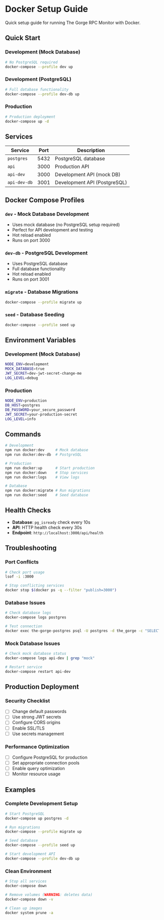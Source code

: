 # Docker Setup Guide

Quick setup guide for running The Gorge RPC Monitor with Docker.

## Quick Start

### Development (Mock Database)
```bash
# No PostgreSQL required
docker-compose --profile dev up
```

### Development (PostgreSQL)
```bash
# Full database functionality
docker-compose --profile dev-db up
```

### Production
```bash
# Production deployment
docker-compose up -d
```

## Services

| Service | Port | Description |
|---------|------|-------------|
| `postgres` | 5432 | PostgreSQL database |
| `api` | 3000 | Production API |
| `api-dev` | 3000 | Development API (mock DB) |
| `api-dev-db` | 3001 | Development API (PostgreSQL) |

## Docker Compose Profiles

### `dev` - Mock Database Development
- Uses mock database (no PostgreSQL setup required)
- Perfect for API development and testing
- Hot reload enabled
- Runs on port 3000

### `dev-db` - PostgreSQL Development
- Uses PostgreSQL database
- Full database functionality
- Hot reload enabled
- Runs on port 3001

### `migrate` - Database Migrations
```bash
docker-compose --profile migrate up
```

### `seed` - Database Seeding
```bash
docker-compose --profile seed up
```

## Environment Variables

### Development (Mock Database)
```bash
NODE_ENV=development
MOCK_DATABASE=true
JWT_SECRET=dev-jwt-secret-change-me
LOG_LEVEL=debug
```

### Production
```bash
NODE_ENV=production
DB_HOST=postgres
DB_PASSWORD=your_secure_password
JWT_SECRET=your-production-secret
LOG_LEVEL=info
```

## Commands

```bash
# Development
npm run docker:dev     # Mock database
npm run docker:dev-db  # PostgreSQL

# Production
npm run docker:up      # Start production
npm run docker:down    # Stop services
npm run docker:logs    # View logs

# Database
npm run docker:migrate # Run migrations
npm run docker:seed    # Seed database
```

## Health Checks

- **Database**: `pg_isready` check every 10s
- **API**: HTTP health check every 30s
- **Endpoint**: `http://localhost:3000/api/health`

## Troubleshooting

### Port Conflicts
```bash
# Check port usage
lsof -i :3000

# Stop conflicting services
docker stop $(docker ps -q --filter "publish=3000")
```

### Database Issues
```bash
# Check database logs
docker-compose logs postgres

# Test connection
docker exec the-gorge-postgres psql -U postgres -d the_gorge -c "SELECT version();"
```

### Mock Database Issues
```bash
# Check mock database status
docker-compose logs api-dev | grep "mock"

# Restart service
docker-compose restart api-dev
```

## Production Deployment

### Security Checklist
- [ ] Change default passwords
- [ ] Use strong JWT secrets
- [ ] Configure CORS origins
- [ ] Enable SSL/TLS
- [ ] Use secrets management

### Performance Optimization
- [ ] Configure PostgreSQL for production
- [ ] Set appropriate connection pools
- [ ] Enable query optimization
- [ ] Monitor resource usage

## Examples

### Complete Development Setup
```bash
# Start PostgreSQL
docker-compose up postgres -d

# Run migrations
docker-compose --profile migrate up

# Seed database
docker-compose --profile seed up

# Start development API
docker-compose --profile dev-db up
```

### Clean Environment
```bash
# Stop all services
docker-compose down

# Remove volumes (WARNING: deletes data)
docker-compose down -v

# Clean up images
docker system prune -a
```
